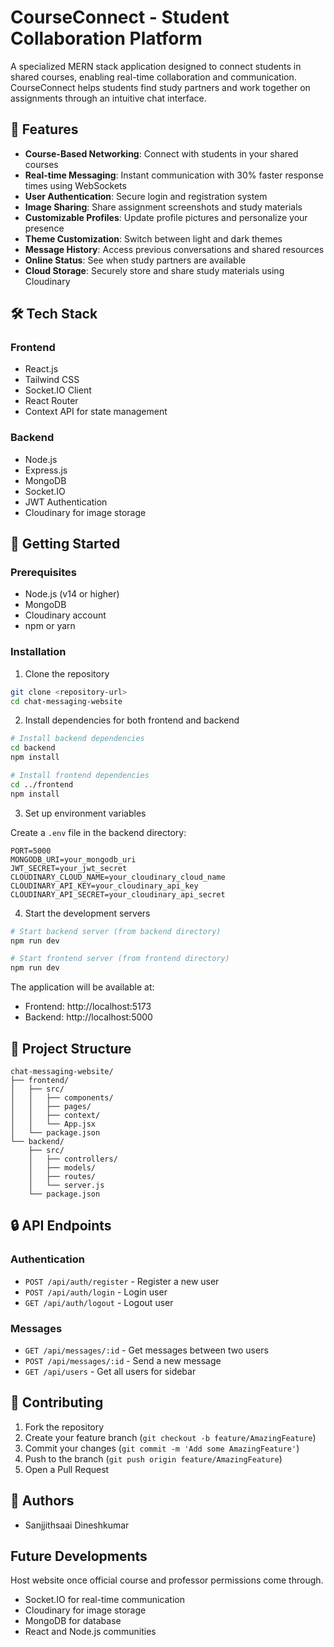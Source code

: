 # CourseConnect - Student Collaboration Platform

A specialized MERN stack application designed to connect students in shared courses, enabling real-time collaboration and communication. CourseConnect helps students find study partners and work together on assignments through an intuitive chat interface.

## 🌟 Features

- **Course-Based Networking**: Connect with students in your shared courses
- **Real-time Messaging**: Instant communication with 30% faster response times using WebSockets
- **User Authentication**: Secure login and registration system
- **Image Sharing**: Share assignment screenshots and study materials
- **Customizable Profiles**: Update profile pictures and personalize your presence
- **Theme Customization**: Switch between light and dark themes
- **Message History**: Access previous conversations and shared resources
- **Online Status**: See when study partners are available
- **Cloud Storage**: Securely store and share study materials using Cloudinary

## 🛠️ Tech Stack

### Frontend
- React.js
- Tailwind CSS
- Socket.IO Client
- React Router
- Context API for state management

### Backend
- Node.js
- Express.js
- MongoDB
- Socket.IO
- JWT Authentication
- Cloudinary for image storage

## 🚀 Getting Started

### Prerequisites
- Node.js (v14 or higher)
- MongoDB
- Cloudinary account
- npm or yarn

### Installation

1. Clone the repository
```bash
git clone <repository-url>
cd chat-messaging-website
```

2. Install dependencies for both frontend and backend
```bash
# Install backend dependencies
cd backend
npm install

# Install frontend dependencies
cd ../frontend
npm install
```

3. Set up environment variables

Create a `.env` file in the backend directory:
```env
PORT=5000
MONGODB_URI=your_mongodb_uri
JWT_SECRET=your_jwt_secret
CLOUDINARY_CLOUD_NAME=your_cloudinary_cloud_name
CLOUDINARY_API_KEY=your_cloudinary_api_key
CLOUDINARY_API_SECRET=your_cloudinary_api_secret
```

4. Start the development servers

```bash
# Start backend server (from backend directory)
npm run dev

# Start frontend server (from frontend directory)
npm run dev
```

The application will be available at:
- Frontend: http://localhost:5173
- Backend: http://localhost:5000

## 📁 Project Structure

```
chat-messaging-website/
├── frontend/
│   ├── src/
│   │   ├── components/
│   │   ├── pages/
│   │   ├── context/
│   │   └── App.jsx
│   └── package.json
└── backend/
    ├── src/
    │   ├── controllers/
    │   ├── models/
    │   ├── routes/
    │   └── server.js
    └── package.json
```

## 🔒 API Endpoints

### Authentication
- `POST /api/auth/register` - Register a new user
- `POST /api/auth/login` - Login user
- `GET /api/auth/logout` - Logout user

### Messages
- `GET /api/messages/:id` - Get messages between two users
- `POST /api/messages/:id` - Send a new message
- `GET /api/users` - Get all users for sidebar

## 🤝 Contributing

1. Fork the repository
2. Create your feature branch (`git checkout -b feature/AmazingFeature`)
3. Commit your changes (`git commit -m 'Add some AmazingFeature'`)
4. Push to the branch (`git push origin feature/AmazingFeature`)
5. Open a Pull Request


## 👥 Authors

- Sanjjithsaai Dineshkumar

## Future Developments
Host website once official course and professor permissions come through.



- Socket.IO for real-time communication
- Cloudinary for image storage
- MongoDB for database
- React and Node.js communities

